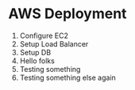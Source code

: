 # AWS Deployment
1. Configure EC2
2. Setup Load Balancer
3. Setup DB
4. Hello folks
5. Testing something
6. Testing something else again